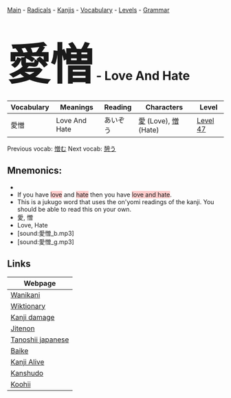 <style> bigfont {font-size: 100px}</style>
[Main](../README.md) -
[Radicals](../radicals.md) -
[Kanjis](../kanjis.md) -
[Vocabulary](../vocabulary.md) -
[Levels](../levels.md) -
[Grammar](../grammar.md)
# <bigfont> 愛憎</bigfont> - Love And Hate 

| Vocabulary | Meanings | Reading | Characters | Level |
| --- | --- | --- | --- | --- |
| 愛憎 | Love And Hate | あいぞう |  [愛](../kanjis/愛.md) (Love), [憎](../kanjis/憎.md) (Hate) | [Level 47](../levels/wk_level47.md) |

Previous vocab: [憎む](憎む.md) Next vocab: [憩う](憩う.md) 

## Mnemonics:

* 
* If you have <span style="background-color:#ffcccb"> love</span> and <span style="background-color:#ffcccb"> hate</span> then you have <span style="background-color:#ffcccb"> love and hate</span>.
* This is a jukugo word that uses the on'yomi readings of the kanji. You should be able to read this on your own.
* 愛, 憎
* Love, Hate
* [sound:愛憎_b.mp3]
* [sound:愛憎_g.mp3]


## Links 

| Webpage |
| --- |
| [Wanikani          ](https://www.wanikani.com/kanji/愛憎) |
| [Wiktionary        ](https://en.wiktionary.org/wiki/愛憎) |
| [Kanji damage      ](http://www.kanjidamage.com/kanji/search?utf8=✓&q=愛憎) |
| [Jitenon           ](https://jitenon.com/kanji/愛憎) |
| [Tanoshii japanese ](https://www.tanoshiijapanese.com/dictionary/kanji.cfm?k=愛憎) |
| [Baike             ](https://baike.baidu.com/item/愛憎) |
| [Kanji Alive       ](https://app.kanjialive.com/愛憎) |
| [Kanshudo          ](https://www.kanshudo.com/searchmn?q=愛憎) |
| [Koohii            ](https://kanji.koohii.com/study/kanji/愛憎) |
